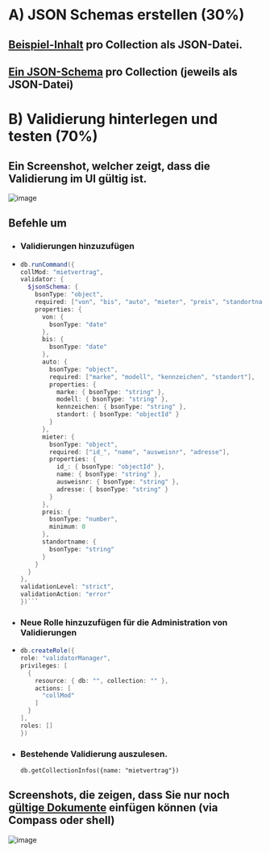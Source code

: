 # A) JSON Schemas erstellen (30%)
## [Beispiel-Inhalt](src/beispiele/) pro Collection als JSON-Datei.
## [Ein JSON-Schema](src/schemas/) pro Collection (jeweils als JSON-Datei)
# B) Validierung hinterlegen und testen (70%)
## Ein Screenshot, welcher zeigt, dass die Validierung im UI gültig ist.
![image](https://github.com/user-attachments/assets/5d4b7c57-3640-4cb4-9ad6-0c64606a076f)
## Befehle um
- ### Validierungen hinzuzufügen
- ```powershell
  db.runCommand({
  collMod: "mietvertrag",
  validator: {
    $jsonSchema: {
      bsonType: "object",
      required: ["von", "bis", "auto", "mieter", "preis", "standortname"],
      properties: {
        von: {
          bsonType: "date"
        },
        bis: {
          bsonType: "date"
        },
        auto: {
          bsonType: "object",
          required: ["marke", "modell", "kennzeichen", "standort"],
          properties: {
            marke: { bsonType: "string" },
            modell: { bsonType: "string" },
            kennzeichen: { bsonType: "string" },
            standort: { bsonType: "objectId" }
          }
        },
        mieter: {
          bsonType: "object",
          required: ["id_", "name", "ausweisnr", "adresse"],
          properties: {
            id_: { bsonType: "objectId" },
            name: { bsonType: "string" },
            ausweisnr: { bsonType: "string" },
            adresse: { bsonType: "string" }
          }
        },
        preis: {
          bsonType: "number",
          minimum: 0
        },
        standortname: {
          bsonType: "string"
        }
      }
    }
  },
  validationLevel: "strict",
  validationAction: "error"
  })```
- ### Neue Rolle hinzuzufügen für die Administration von Validierungen
- ```powershell
  db.createRole({
  role: "validatorManager",
  privileges: [
    {
      resource: { db: "", collection: "" },
      actions: [
        "collMod"
      ]
    }
  ],
  roles: []
  })
  ```
- ### Bestehende Validierung auszulesen.
  ```powerhsell
  db.getCollectionInfos({name: "mietvertrag"})
  ```
## Screenshots, die zeigen, dass Sie nur noch [gültige Dokumente](src/wrongData.js) einfügen können (via Compass oder shell)
![image](https://github.com/user-attachments/assets/80d5c5df-3050-4480-bd07-6af33bb8cda1)
